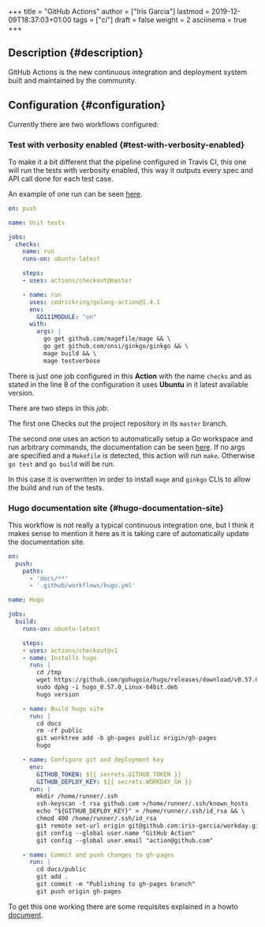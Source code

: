 +++
title = "GitHub Actions"
author = ["Iris Garcia"]
lastmod = 2019-12-09T18:37:03+01:00
tags = ["ci"]
draft = false
weight = 2
asciinema = true
+++

## Description {#description}

GitHub Actions is the new continuous integration and deployment system
built and maintained by the community.


## Configuration {#configuration}

Currently there are two workflows configured:


### Test with verbosity enabled {#test-with-verbosity-enabled}

To make it a bit different that the pipeline configured in Travis CI,
this one will run the tests with verbosity enabled, this way it
outputs every spec and API call done for each test case.

An example of one run can be seen [here](https://github.com/iris-garcia/workday/runs/285177520).

```yaml
on: push

name: Unit tests

jobs:
  checks:
    name: run
    runs-on: ubuntu-latest

    steps:
    - uses: actions/checkout@master

    - name: run
      uses: cedrickring/golang-action@1.4.1
      env:
        GO111MODULE: "on"
      with:
        args: |
          go get github.com/magefile/mage && \
          go get github.com/onsi/ginkgo/ginkgo && \
          mage build && \
          mage testverbose
```

There is just one job configured in this **Action** with the name
`checks` and as stated in the line 8 of the configuration it uses
**Ubuntu** in it latest available version.

There are two steps in this _job_:

The first one Checks out the project repository in its `master` branch.

The second one uses an action to automatically setup a Go workspace
and run arbitrary commands, the documentation can be seen [here](https://github.com/cedrickring/golang-action).
If no args are specified and a `Makefile` is detected, this action will
run `make`. Otherwise `go test` and `go build` will be run.

In this case it is overwritten in order to install `mage` and `ginkgo`
CLIs to allow the build and run of the tests.


### Hugo documentation site {#hugo-documentation-site}

This workflow is not really a typical continuous integration one, but
I think it makes sense to mention it here as it is taking care of
automatically update the documentation site.

```yaml
on:
  push:
    paths:
      - 'docs/**'
      - '.github/workflows/hugo.yml'

name: Hugo

jobs:
  build:
    runs-on: ubuntu-latest

    steps:
    - uses: actions/checkout@v1
    - name: Installs hugo
      run: |
        cd /tmp
        wget https://github.com/gohugoio/hugo/releases/download/v0.57.0/hugo_0.57.0_Linux-64bit.deb
        sudo dpkg -i hugo_0.57.0_Linux-64bit.deb
        hugo version

    - name: Build hugo site
      run: |
        cd docs
        rm -rf public
        git worktree add -b gh-pages public origin/gh-pages
        hugo

    - name: Configure git and deployment key
      env:
        GITHUB_TOKEN: ${{ secrets.GITHUB_TOKEN }}
        GITHUB_DEPLOY_KEY: ${{ secrets.WORKDAY_GH }}
      run: |
        mkdir /home/runner/.ssh
        ssh-keyscan -t rsa github.com >/home/runner/.ssh/known_hosts
        echo "${GITHUB_DEPLOY_KEY}" > /home/runner/.ssh/id_rsa && \
        chmod 400 /home/runner/.ssh/id_rsa
        git remote set-url origin git@github.com:iris-garcia/workday.git
        git config --global user.name "GitHub Action"
        git config --global user.email "action@github.com"

    - name: Commit and push changes to gh-pages
      run: |
        cd docs/public
        git add .
        git commit -m "Publishing to gh-pages branch"
        git push origin gh-pages
```

To get this one working there are some requisites explained in a howto
[document](/howto/gh-pages).
